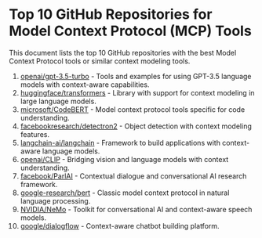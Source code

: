 # Top 10 GitHub Repositories for Model Context Protocol (MCP) Tools

This document lists the top 10 GitHub repositories with the best Model Context Protocol tools or similar context modeling tools.

1. [openai/gpt-3.5-turbo](https://github.com/openai/gpt-3.5-turbo) - Tools and examples for using GPT-3.5 language models with context-aware capabilities.
2. [huggingface/transformers](https://github.com/huggingface/transformers) - Library with support for context modeling in large language models.
3. [microsoft/CodeBERT](https://github.com/microsoft/CodeBERT) - Model context protocol tools specific for code understanding.
4. [facebookresearch/detectron2](https://github.com/facebookresearch/detectron2) - Object detection with context modeling features.
5. [langchain-ai/langchain](https://github.com/langchain-ai/langchain) - Framework to build applications with context-aware language models.
6. [openai/CLIP](https://github.com/openai/CLIP) - Bridging vision and language models with context understanding.
7. [facebook/ParlAI](https://github.com/facebook/ParlAI) - Contextual dialogue and conversational AI research framework.
8. [google-research/bert](https://github.com/google-research/bert) - Classic model context protocol in natural language processing.
9. [NVIDIA/NeMo](https://github.com/NVIDIA/NeMo) - Toolkit for conversational AI and context-aware speech models.
10. [google/dialogflow](https://github.com/google/dialogflow) - Context-aware chatbot building platform.
